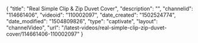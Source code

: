 {
    "title": "Real Simple Clip &amp; Zip Duvet Cover",
    "description": "",
    "channelid": "114661406",
    "videoid": "110002097",
    "date_created": "1502524774",
    "date_modified": "1504809826",
    "type": "captivate",
    "layout": "channelVideo",
    "url": "\/latest-videos\/real-simple-clip-zip-duvet-cover\/114661406-110002097"
}